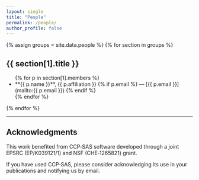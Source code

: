 ```yaml
---
layout: single
title: "People"
permalink: /people/
author_profile: false
---
```


{% assign groups = site.data.people %}
{% for section in groups %}
## {{ section[1].title }}

<ul>
  {% for p in section[1].members %}
    <li>
      **{{ p.name }}**, {{ p.affiliation }}
      {% if p.email %}
        — [{{ p.email }}](mailto:{{ p.email }})
      {% endif %}
    </li>
  {% endfor %}
</ul>

{% endfor %}

---

## Acknowledgments

This work benefited from CCP‑SAS software developed through a joint EPSRC (EP/K039121/1) and NSF (CHE‑1265821) grant.

If you have used CCP‑SAS, please consider acknowledging its use in your publications and notifying us by email.
